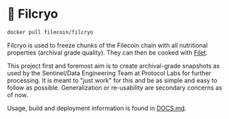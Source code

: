 # :ice_cube: Filcryo

```sh
docker pull filecoin/filcryo
```

Filcryo is used to freeze chunks of the Filecoin chain with all nutritional
properties (archival grade quality). They can then be cooked with
[Filet](https://github.com/filecoin-project/filet).

This project first and foremost aim is to create archival-grade snapshots as
used by the Sentinel/Data Engineering Team at Protocol Labs for further
processing. It is meant to "just work" for this and be as simple and easy to
follow as possible. Generalization or re-usability are secondary concerns as
of now.

Usage, build and deployment information is found in [DOCS.md](DOCS.md).
